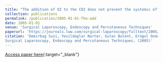 ```yaml
---
title: "The addition of O2 to the CO2 does not prevent the systemic effects of the CO2 pneumoperitoneum in a rabbit model"
collection: publications
permalink: /publication/2005-01-01-The-add
date: 2005-01-01
venue: 'Surgical Laparoscopy, Endoscopy and Percutaneous Techniques'
paperurl: 'https://journals.lww.com/surgical-laparoscopy/fulltext/2005/10000/the_addition_of_o2_to_the_co2_does_not_prevent_the.4.aspx'
citation: 'Demirbag Suzi, Yesildaglar Narter, Gulec Bulent, Erogul Osman, Pekcan Mesut, "The addition of O2 to the CO2 does not prevent the systemic effects of the CO2 pneumoperitoneum in a rabbit model"
Surgical Laparoscopy, Endoscopy and Percutaneous Techniques, (2005)'
---
```

[Access paper here](https://journals.lww.com/surgical-laparoscopy/fulltext/2005/10000/the_addition_of_o2_to_the_co2_does_not_prevent_the.4.aspx){:target="_blank"}
